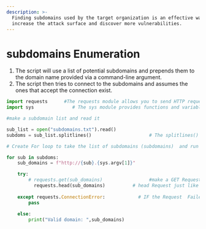 ```yaml
---
description: >-
  Finding subdomains used by the target organization is an effective way to
  increase the attack surface and discover more vulnerabilities.
---
```


# subdomains Enumeration

1. The script will use a list of potential subdomains and prepends them to the domain name provided via a command-line argument.
2. The script then tries to connect to the subdomains and assumes the ones that accept the connection exist.



```python
import requests      #The requests module allows you to send HTTP requests using Python. 
import sys              # The sys module provides functions and variables which are used to manipulate different parts of the Python Runtime Environment. It lets us access system-specific parameters and functions 

#make a subdomain list and read it 

sub_list = open("subdomains.txt").read() 
subdoms = sub_list.splitlines() 					# The splitlines() method splits a string into a list. The splitting is done at line breaks. 

# Create For loop to take the list of subdomains (subdomains)  and run http request  

for sub in subdoms:
    sub_domains = f"http://{sub}.{sys.argv[1]}" 

    try:
        # requests.get(sub_domains)    	 			#make a GET Request 
          requests.head(sub_domains)          # head Request just like Get Request but without the response body and it make the script faster
    
    except requests.ConnectionError:  			# IF the Request  Failed then Pass 
        pass
    
    else:
        print("Valid domain: ",sub_domains)   
        
```







